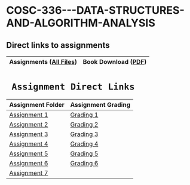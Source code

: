 # COSC-336---DATA-STRUCTURES-AND-ALGORITHM-ANALYSIS
## Direct links to assignments


| Assignments ([All Files](https://github.com/Bab-exe/COSC-336---DATA-STRUCTURES-AND-ALGORITHM-ANALYSIS/tree/main/Assignments)) |  Book Download ([PDF](https://github.com/Bab-exe/COSC-336---DATA-STRUCTURES-AND-ALGORITHM-ANALYSIS/blob/29a9d3ea6b27e2220c7e3536e7c592d8d94b1d68/Thomas%20H.%20Cormen%2C%20Charles%20E.%20Leiserson%2C%20Ronald%20L.%20Rivest%2C%20Clifford%20Stein%20-%20Introduction%20to%20Algorithms-The%20MIT%20Press%20(2022).pdf)) |
| - | - |


# **` Assignment Direct Links`**

| Assignment Folder | Assignment Grading                                                                                       |
|---------------|---------------------------------------------------------------------------------------------------|
| [Assignment 1](https://github.com/Bab-exe/COSC-336---DATA-STRUCTURES-AND-ALGORITHM-ANALYSIS/tree/main/Assignments/Assignment_1) | [Grading 1](https://github.com/Bab-exe/COSC-336---DATA-STRUCTURES-AND-ALGORITHM-ANALYSIS/blob/e26203d36070c2385bc8998c137502a03eea39ad/Assignments/Assignment_1/Assignment1%20Grading.pdf) |
| [Assignment 2](https://github.com/Bab-exe/COSC-336---DATA-STRUCTURES-AND-ALGORITHM-ANALYSIS/tree/main/Assignments/Assignment_2) | [Grading 2](https://github.com/Bab-exe/COSC-336---DATA-STRUCTURES-AND-ALGORITHM-ANALYSIS/blob/e26203d36070c2385bc8998c137502a03eea39ad/Assignments/Assignment_2/Assignment2%20Grading.pdf) |
| [Assignment 3](https://github.com/Bab-exe/COSC-336---DATA-STRUCTURES-AND-ALGORITHM-ANALYSIS/tree/main/Assignments/Assignment_3) | [Grading 3](https://github.com/Bab-exe/COSC-336---DATA-STRUCTURES-AND-ALGORITHM-ANALYSIS/blob/e26203d36070c2385bc8998c137502a03eea39ad/Assignments/Assignment_3/Assignment%203%20Grading.pdf) |
| [Assignment 4](https://github.com/Bab-exe/COSC-336---DATA-STRUCTURES-AND-ALGORITHM-ANALYSIS/tree/main/Assignments/Assignment_4) | [Grading 4](https://github.com/Bab-exe/COSC-336---DATA-STRUCTURES-AND-ALGORITHM-ANALYSIS/blob/e26203d36070c2385bc8998c137502a03eea39ad/Assignments/Assignment_4/Assignment4%20Grading.pdf) |
| [Assignment 5](https://github.com/Bab-exe/COSC-336---DATA-STRUCTURES-AND-ALGORITHM-ANALYSIS/tree/main/Assignments/Assignment_5) | [Grading 5](https://github.com/Bab-exe/COSC-336---DATA-STRUCTURES-AND-ALGORITHM-ANALYSIS/blob/e4ca330334af3d0d9643a8b15b1425d52aa040a7/Assignments/Assignment_5/Assignment5%20Grading.pdf) |
| [Assignment 6](https://github.com/Bab-exe/COSC-336---DATA-STRUCTURES-AND-ALGORITHM-ANALYSIS/tree/main/Assignments/Assignment_6) | [Grading 6](https://github.com/Bab-exe/COSC-336---DATA-STRUCTURES-AND-ALGORITHM-ANALYSIS/blob/10262a971667b86b15cfdbed8039b2c4250ad03b/Assignments/Assignment_6/Assignment6%20Grading.pdf) |
| [Assignment 7](https://github.com/Bab-exe/COSC-336---DATA-STRUCTURES-AND-ALGORITHM-ANALYSIS/tree/main/Assignments/Assignment_7) | 
   <!-- web
   | [Assignment ?](https://github.com/Bab-exe/COSC-336---DATA-STRUCTURES-AND-ALGORITHM-ANALYSIS/tree/main/Assignments/Assignment_?) | [Grading ?](https://github.com/Bab-exe/COSC-336---DATA-STRUCTURES-AND-ALGORITHM-ANALYSIS/blob/e26203d36070c2385bc8998c137502a03eea39ad/Assignments/Assignment_?/Assignment?%20Grading.pdf) |
   
   | [Assignment ?](https://github.com/Bab-exe/COSC-336---DATA-STRUCTURES-AND-ALGORITHM-ANALYSIS/tree/main/Assignments/Assignment_?) | [Grading ?](https://github.com/Bab-exe/COSC-336---DATA-STRUCTURES-AND-ALGORITHM-ANALYSIS/blob/e4ca330334af3d0d9643a8b15b1425d52aa040a7/Assignments/Assignment_?/Assignment?%20Grading.pdf) |
 -->
    
